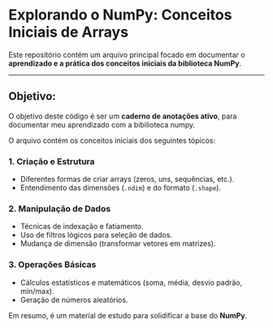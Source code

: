 # Explorando o NumPy: Conceitos Iniciais de Arrays

Este repositório contém um arquivo principal focado em documentar o **aprendizado e a prática dos conceitos iniciais da biblioteca NumPy**.

---

## Objetivo:

O objetivo deste código é ser um **caderno de anotações ativo**, para documentar meu aprendizado com a bibilioteca numpy.

O arquivo contém os conceitos iniciais dos seguintes tópicos:
### 1. Criação e Estrutura
* Diferentes formas de criar arrays (zeros, uns, sequências, etc.).
* Entendimento das dimensões (`.ndim`) e do formato (`.shape`).

### 2. Manipulação de Dados
* Técnicas de indexação e fatiamento.
* Uso de filtros lógicos para seleção de dados.
* Mudança de dimensão (transformar vetores em matrizes).

### 3. Operações Básicas
* Cálculos estatísticos e matemáticos (soma, média, desvio padrão, min/max).
* Geração de números aleatórios.

Em resumo, é um material de estudo para solidificar a base do **NumPy**.

